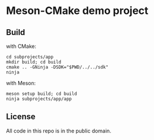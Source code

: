 # Meson-CMake demo project

## Build

with CMake:
```
cd subprojects/app
mkdir build; cd build
cmake .. -GNinja -DSDK="$PWD/../../sdk"
ninja
```

with Meson:
```
meson setup build; cd build
ninja subprojects/app/app
```

## License

All code in this repo is in the public domain.
